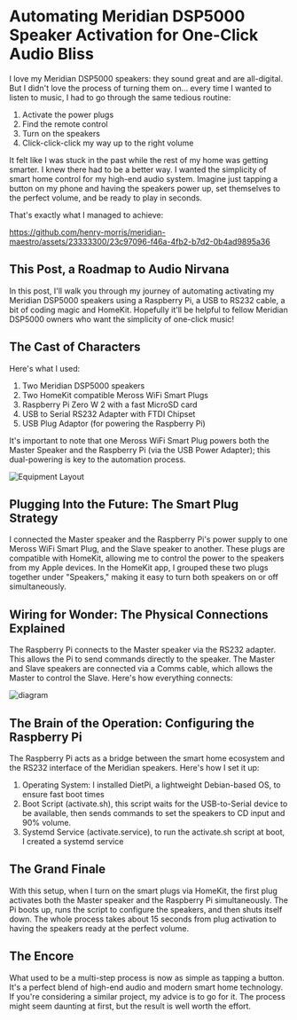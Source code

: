 # Automating Meridian DSP5000 Speaker Activation for One-Click Audio Bliss

I love my Meridian DSP5000 speakers: they sound great and are all-digital. But I didn't love the process of turning them on… every time I wanted to listen to music, I had to go through the same tedious routine:

1. Activate the power plugs
2. Find the remote control
3. Turn on the speakers
4. Click-click-click my way up to the right volume

It felt like I was stuck in the past while the rest of my home was getting smarter. I knew there had to be a better way. I wanted the simplicity of smart home control for my high-end audio system. Imagine just tapping a button on my phone and having the speakers power up, set themselves to the perfect volume, and be ready to play in seconds.

That's exactly what I managed to achieve:

https://github.com/henry-morris/meridian-maestro/assets/23333300/23c97096-f46a-4fb2-b7d2-0b4ad9895a36

## This Post, a Roadmap to Audio Nirvana

In this post, I'll walk you through my journey of automating activating my Meridian DSP5000 speakers using a Raspberry Pi, a USB to RS232 cable, a bit of coding magic and HomeKit. Hopefully it'll be helpful to fellow Meridian DSP5000 owners who want the simplicity of one-click music!

## The Cast of Characters

Here's what I used:

1. Two Meridian DSP5000 speakers
2. Two HomeKit compatible Meross WiFi Smart Plugs
3. Raspberry Pi Zero W 2 with a fast MicroSD card
4. USB to Serial RS232 Adapter with FTDI Chipset
5. USB Plug Adaptor (for powering the Raspberry Pi)

It's important to note that one Meross WiFi Smart Plug powers both the Master Speaker and the Raspberry Pi (via the USB Power Adapter); this dual-powering is key to the automation process.

![Equipment Layout](path_to_equipment_photo.jpg)

## Plugging Into the Future: The Smart Plug Strategy

I connected the Master speaker and the Raspberry Pi's power supply to one Meross WiFi Smart Plug, and the Slave speaker to another. These plugs are compatible with HomeKit, allowing me to control the power to the speakers from my Apple devices. In the HomeKit app, I grouped these two plugs together under "Speakers," making it easy to turn both speakers on or off simultaneously.

## Wiring for Wonder: The Physical Connections Explained

The Raspberry Pi connects to the Master speaker via the RS232 adapter. This allows the Pi to send commands directly to the speaker. The Master and Slave speakers are connected via a Comms cable, which allows the Master to control the Slave. Here's how everything connects:

![diagram](https://github.com/henry-morris/meridian-maestro/assets/23333300/e5de70dd-60eb-40da-ae39-164f88d4d7e2)

## The Brain of the Operation: Configuring the Raspberry Pi

The Raspberry Pi acts as a bridge between the smart home ecosystem and the RS232 interface of the Meridian speakers. Here's how I set it up:

1. Operating System: I installed DietPi, a lightweight Debian-based OS, to ensure fast boot times
2. Boot Script (activate.sh), this script waits for the USB-to-Serial device to be available, then sends commands to set the speakers to CD input and 90% volume. 
3. Systemd Service (activate.service), to run the activate.sh script at boot, I created a systemd service

## The Grand Finale

With this setup, when I turn on the smart plugs via HomeKit, the first plug activates both the Master speaker and the Raspberry Pi simultaneously. The Pi boots up, runs the script to configure the speakers, and then shuts itself down. The whole process takes about 15 seconds from plug activation to having the speakers ready at the perfect volume.

## The Encore
What used to be a multi-step process is now as simple as tapping a button. It's a perfect blend of high-end audio and modern smart home technology. If you're considering a similar project, my advice is to go for it. The process might seem daunting at first, but the result is well worth the effort.
